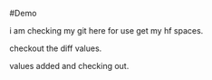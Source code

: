 #Demo

i am checking my git here for use get my hf spaces.


checkout the diff values.


values added and checking out.